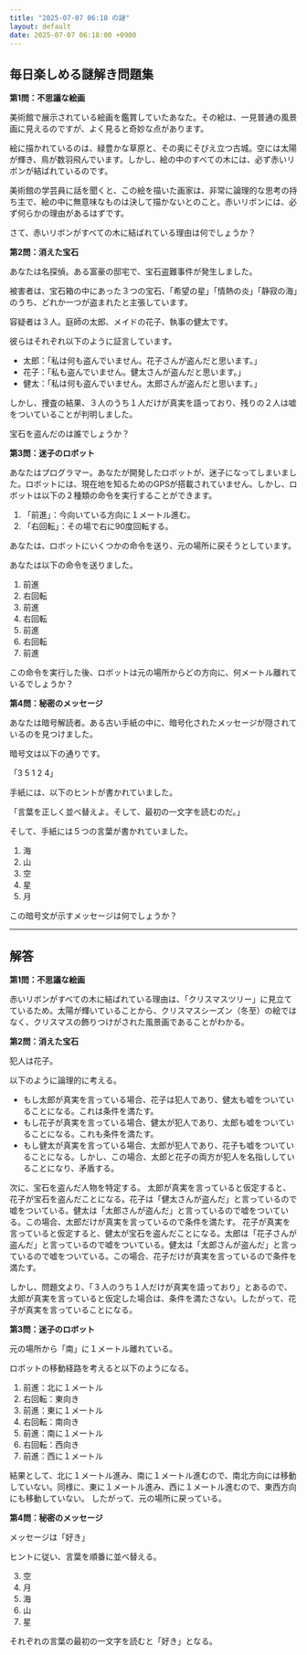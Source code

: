 ```yaml
---
title: "2025-07-07 06:18 の謎"
layout: default
date: 2025-07-07 06:18:00 +0900
---
```

## 毎日楽しめる謎解き問題集

**第1問：不思議な絵画**

美術館で展示されている絵画を鑑賞していたあなた。その絵は、一見普通の風景画に見えるのですが、よく見ると奇妙な点があります。

絵に描かれているのは、緑豊かな草原と、その奥にそびえ立つ古城。空には太陽が輝き、鳥が数羽飛んでいます。しかし、絵の中のすべての木には、必ず赤いリボンが結ばれているのです。

美術館の学芸員に話を聞くと、この絵を描いた画家は、非常に論理的な思考の持ち主で、絵の中に無意味なものは決して描かないとのこと。赤いリボンには、必ず何らかの理由があるはずです。

さて、赤いリボンがすべての木に結ばれている理由は何でしょうか？

**第2問：消えた宝石**

あなたは名探偵。ある富豪の邸宅で、宝石盗難事件が発生しました。

被害者は、宝石箱の中にあった３つの宝石、「希望の星」「情熱の炎」「静寂の海」のうち、どれか一つが盗まれたと主張しています。

容疑者は３人。庭師の太郎、メイドの花子、執事の健太です。

彼らはそれぞれ以下のように証言しています。

*   太郎：「私は何も盗んでいません。花子さんが盗んだと思います。」
*   花子：「私も盗んでいません。健太さんが盗んだと思います。」
*   健太：「私は何も盗んでいません。太郎さんが盗んだと思います。」

しかし、捜査の結果、３人のうち１人だけが真実を語っており、残りの２人は嘘をついていることが判明しました。

宝石を盗んだのは誰でしょうか？

**第3問：迷子のロボット**

あなたはプログラマー。あなたが開発したロボットが、迷子になってしまいました。ロボットには、現在地を知るためのGPSが搭載されていません。しかし、ロボットは以下の２種類の命令を実行することができます。

1.  「前進」：今向いている方向に１メートル進む。
2.  「右回転」：その場で右に90度回転する。

あなたは、ロボットにいくつかの命令を送り、元の場所に戻そうとしています。

あなたは以下の命令を送りました。

1.  前進
2.  右回転
3.  前進
4.  右回転
5.  前進
6.  右回転
7.  前進

この命令を実行した後、ロボットは元の場所からどの方向に、何メートル離れているでしょうか？

**第4問：秘密のメッセージ**

あなたは暗号解読者。ある古い手紙の中に、暗号化されたメッセージが隠されているのを見つけました。

暗号文は以下の通りです。

「3 5 1 2 4」

手紙には、以下のヒントが書かれていました。

「言葉を正しく並べ替えよ。そして、最初の一文字を読むのだ。」

そして、手紙には５つの言葉が書かれていました。

1.  海
2.  山
3.  空
4.  星
5.  月

この暗号文が示すメッセージは何でしょうか？

---
## 解答

**第1問：不思議な絵画**

赤いリボンがすべての木に結ばれている理由は、「クリスマスツリー」に見立てているため。太陽が輝いていることから、クリスマスシーズン（冬至）の絵ではなく、クリスマスの飾りつけがされた風景画であることがわかる。

**第2問：消えた宝石**

犯人は花子。

以下のように論理的に考える。

*   もし太郎が真実を言っている場合、花子は犯人であり、健太も嘘をついていることになる。これは条件を満たす。
*   もし花子が真実を言っている場合、健太が犯人であり、太郎も嘘をついていることになる。これも条件を満たす。
*   もし健太が真実を言っている場合、太郎が犯人であり、花子も嘘をついていることになる。しかし、この場合、太郎と花子の両方が犯人を名指ししていることになり、矛盾する。

次に、宝石を盗んだ人物を特定する。
太郎が真実を言っていると仮定すると、花子が宝石を盗んだことになる。花子は「健太さんが盗んだ」と言っているので嘘をついている。健太は「太郎さんが盗んだ」と言っているので嘘をついている。この場合、太郎だけが真実を言っているので条件を満たす。
花子が真実を言っていると仮定すると、健太が宝石を盗んだことになる。太郎は「花子さんが盗んだ」と言っているので嘘をついている。健太は「太郎さんが盗んだ」と言っているので嘘をついている。この場合、花子だけが真実を言っているので条件を満たす。

しかし、問題文より、「３人のうち１人だけが真実を語っており」とあるので、太郎が真実を言っていると仮定した場合は、条件を満たさない。したがって、花子が真実を言っていることになる。

**第3問：迷子のロボット**

元の場所から「南」に１メートル離れている。

ロボットの移動経路を考えると以下のようになる。

1.  前進：北に１メートル
2.  右回転：東向き
3.  前進：東に１メートル
4.  右回転：南向き
5.  前進：南に１メートル
6.  右回転：西向き
7.  前進：西に１メートル

結果として、北に１メートル進み、南に１メートル進むので、南北方向には移動していない。同様に、東に１メートル進み、西に１メートル進むので、東西方向にも移動していない。
したがって、元の場所に戻っている。

**第4問：秘密のメッセージ**

メッセージは「好き」

ヒントに従い、言葉を順番に並べ替える。

3.  空
4.  月
5.  海
6.  山
7.  星

それぞれの言葉の最初の一文字を読むと「好き」となる。
